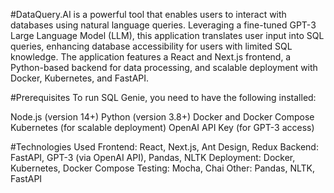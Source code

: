 #DataQuery.AI is a powerful tool that enables users to interact with databases using natural language queries. Leveraging a fine-tuned GPT-3 Large Language Model (LLM), this application translates user input into SQL queries, enhancing database accessibility for users with limited SQL knowledge. The application features a React and Next.js frontend, a Python-based backend for data processing, and scalable deployment with Docker, Kubernetes, and FastAPI.

#Prerequisites
To run SQL Genie, you need to have the following installed:

Node.js (version 14+)
Python (version 3.8+)
Docker and Docker Compose
Kubernetes (for scalable deployment)
OpenAI API Key (for GPT-3 access)

#Technologies Used
Frontend: React, Next.js, Ant Design, Redux
Backend: FastAPI, GPT-3 (via OpenAI API), Pandas, NLTK
Deployment: Docker, Kubernetes, Docker Compose
Testing: Mocha, Chai
Other: Pandas, NLTK, FastAPI
